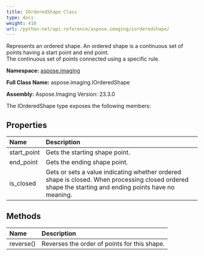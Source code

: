 ```yaml
---
title: IOrderedShape Class
type: docs
weight: 410
url: /python-net/api-reference/aspose.imaging/iorderedshape/
---
```


Represents an ordered shape. An ordered shape is a continuous set of points having a start point and end point.<br/>            The continuous set of points connected using a specific rule.

**Namespace:** [aspose.imaging](/imaging/python-net/api-reference/aspose.imaging/)

**Full Class Name:** aspose.imaging.IOrderedShape

**Assembly:**  Aspose.Imaging Version: 23.3.0

The IOrderedShape type exposes the following members:
## **Properties**
|**Name**|**Description**|
| :- | :- |
|start_point|Gets the starting shape point.|
|end_point|Gets the ending shape point.|
|is_closed|Gets or sets a value indicating whether ordered shape is closed. When processing closed ordered shape the starting and ending points have no meaning.|
## **Methods**
|**Name**|**Description**|
| :- | :- |
|reverse()|Reverses the order of points for this shape.|
